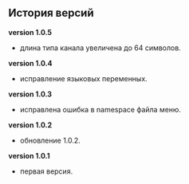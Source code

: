 <!-- cl-start -->
## История версий

**version 1.0.5**    
- длина типа канала увеличена до 64 символов.    

**version 1.0.4**    
- исправление языковых переменных.    

**version 1.0.3**    
- исправлена ошибка в namespace файла меню.    

**version 1.0.2**    
- обновление 1.0.2.    

**version 1.0.1**    
- первая версия.    
<!-- cl-end -->
